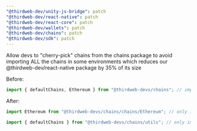 ```yaml
---
"@thirdweb-dev/unity-js-bridge": patch
"@thirdweb-dev/react-native": patch
"@thirdweb-dev/react-core": patch
"@thirdweb-dev/wallets": patch
"@thirdweb-dev/chains": patch
"@thirdweb-dev/sdk": patch
---
```


Allow devs to "cherry-pick" chains from the chains package to avoid importing ALL the chains in some environments which reduces our
@thirdweb-dev/react-native package by 35% of its size

Before:

```javascript
import { defaultChains, Ethereum } from "@thirdweb-devs/chains"; // imports the full package = ~670kb
```

After:

```javascript
import Ethereum from "@thirdweb-devs/chains/chains/Ethereum"; // only imports the Ethereum chain
```

```javascript
import { defaultChains } from "@thirdweb-devs/chains/utils"; // only imports the defaultChains = ~10kb
```
